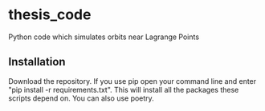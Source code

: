 # thesis_code
Python code which simulates orbits near Lagrange Points

## Installation
Download the repository.
If you use pip open your command line and enter "pip install -r requirements.txt". This will install all the packages these scripts depend on.
You can also use poetry.
